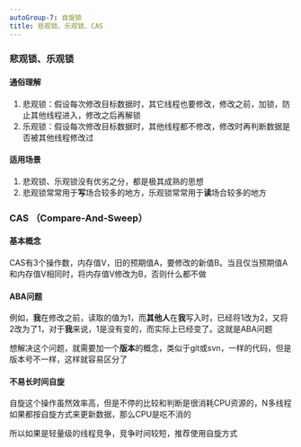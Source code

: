 ```yaml
---
autoGroup-7: 自旋锁
title: 悲观锁、乐观锁、CAS
---
```


### 悲观锁、乐观锁
#### 通俗理解
1. 悲观锁：假设每次修改目标数据时，其它线程也要修改，修改之前，加锁，防止其他线程进入，修改之后再解锁
2. 乐观锁：假设每次修改目标数据时，其他线程都不修改，修改时再判断数据是否被其他线程修改过

#### 适用场景
1. 悲观锁、乐观锁没有优劣之分，都是极其成熟的思想
2. 悲观锁常常用于**写**场合较多的地方，乐观锁常常用于**读**场合较多的地方


### CAS （Compare-And-Sweep）
#### 基本概念
CAS有3个操作数，内存值V，旧的预期值A，要修改的新值B。当且仅当预期值A和内存值V相同时，将内存值V修改为B，否则什么都不做


#### ABA问题
例如，**我**在修改之前，读取的值为1，而**其他人**在**我**写入时，已经将1改为2，又将2改为了1，对于**我**来说，1是没有变的，而实际上已经变了。这就是ABA问题


想解决这个问题，就需要加一个**版本**的概念，类似于git或svn，一样的代码，但是版本号不一样，这样就容易区分了

#### 不易长时间自旋
自旋这个操作虽然效率高，但是不停的比较和判断是很消耗CPU资源的，N多线程如果都按自旋方式来更新数据，那么CPU是吃不消的

所以如果是轻量级的线程竞争，竞争时间较短，推荐使用自旋方式